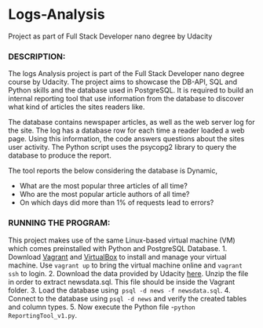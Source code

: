 # Logs-Analysis
Project as part of Full Stack Developer nano degree by Udacity

### DESCRIPTION:

The logs Analysis project is part of the Full Stack Developer nano degree course by Udacity. The project aims to showcase the DB-API, SQL and Python skills and the database used in PostgreSQL. It is required to build an internal reporting tool that use information from the database to discover what kind of articles the sites readers like.

The database contains newspaper articles, as well as the web server log for the site. The log has a database row for each time a reader loaded a web page. Using this information, the code answers questions about the sites user activity. The Python script uses the psycopg2 library to query the database to produce the report.

The tool reports the below considering the database is Dynamic,
- What are the most popular three articles of all time?
- Who are the most popular article authors of all time?
- On which days did more than 1% of requests lead to errors?

### RUNNING THE PROGRAM:

This project makes use of the same Linux-based virtual machine (VM) which comes preinstalled with Python and PostgreSQL Database.
	1. Download [Vagrant](https://www.vagrantup.com/downloads.html) and [VirtualBox](https://www.virtualbox.org/wiki/Downloads) to install and manage your virtual machine. Use `vagrant up` to bring the virtual machine online and `vagrant ssh` to login.
	2. Download the data provided by Udacity [here](https://d17h27t6h515a5.cloudfront.net/topher/2016/August/57b5f748_newsdata/newsdata.zip). Unzip the file in order to extract newsdata.sql. This file should be inside the Vagrant folder.
	3. Load the database using` psql -d news -f newsdata.sql`.
	4. Connect to the database using `psql -d news` and verify the created tables and column types.
	5. Now execute the Python file -`python ReportingTool_v1.py`.
